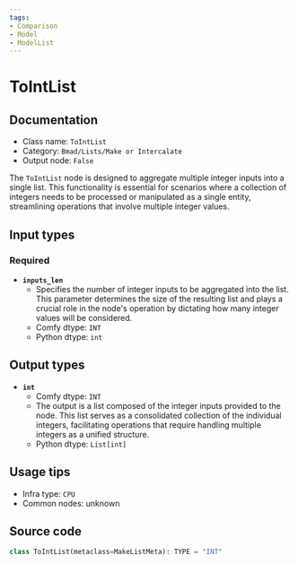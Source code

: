 ```yaml
---
tags:
- Comparison
- Model
- ModelList
---
```


# ToIntList
## Documentation
- Class name: `ToIntList`
- Category: `Bmad/Lists/Make or Intercalate`
- Output node: `False`

The `ToIntList` node is designed to aggregate multiple integer inputs into a single list. This functionality is essential for scenarios where a collection of integers needs to be processed or manipulated as a single entity, streamlining operations that involve multiple integer values.
## Input types
### Required
- **`inputs_len`**
    - Specifies the number of integer inputs to be aggregated into the list. This parameter determines the size of the resulting list and plays a crucial role in the node's operation by dictating how many integer values will be considered.
    - Comfy dtype: `INT`
    - Python dtype: `int`
## Output types
- **`int`**
    - Comfy dtype: `INT`
    - The output is a list composed of the integer inputs provided to the node. This list serves as a consolidated collection of the individual integers, facilitating operations that require handling multiple integers as a unified structure.
    - Python dtype: `List[int]`
## Usage tips
- Infra type: `CPU`
- Common nodes: unknown


## Source code
```python
class ToIntList(metaclass=MakeListMeta): TYPE = "INT"

```
